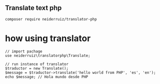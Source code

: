 ## Translate text php

```
composer require neiderruiz/translator-php
```

# how using translator

```
// import pachage
use neiderruiz\translatorphp\Translate;

// run instance of translator
$traductor = new Translate();
$message = $traductor->translate('hello world from PHP', 'es', 'en');
echo $message; // Hola mundo desde PHP
```
